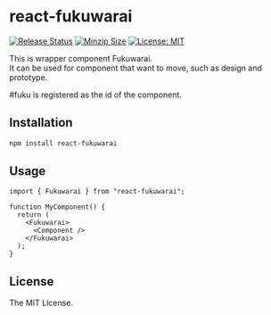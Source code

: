 # react-fukuwarai

[![Release Status](https://img.shields.io/github/release/su-pull/react-fukuwarai.svg)](https://github.com/su-pull/react-fukuwarai/releases/latest)
[![Minzip Size](https://img.shields.io/bundlephobia/minzip/react-fukuwarai)](https://bundlephobia.com/package/react-fukuwarai)
[![License: MIT](https://img.shields.io/badge/License-MIT-blue.svg)](https://opensource.org/licenses/MIT)

This is wrapper component Fukuwarai.  
It can be used for component that want to move, such as design and prototype.

#fuku is registered as the id of the component.

## Installation

```sh
npm install react-fukuwarai
```

## Usage

```tsx
import { Fukuwarai } from "react-fukuwarai";

function MyComponent() {
  return (
    <Fukuwarai>
      <Component />
    </Fukuwarai>
  );
}
```

## License

The MIT License.
